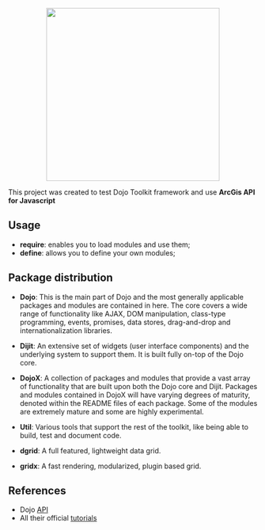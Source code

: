 <p align="center">
  <img src="https://github.com/jvlessa/Dojo-Toolkit-v1--ArcGis/blob/master/images/dojo-logo.png" width="350">
  <p>This project was created to test Dojo Toolkit framework and use <b>ArcGis API for Javascript</b></p>
</p>

## Usage
* **require**: enables you to load modules and use them;
* **define**: allows you to define your own modules;

## Package distribution
* **Dojo**: 
This is the main part of Dojo and the most generally applicable packages and modules are contained in here. The core covers a wide range of functionality like AJAX, DOM manipulation, class-type programming, events, promises, data stores, drag-and-drop and internationalization libraries.

* **Dijit**: 
An extensive set of widgets (user interface components) and the underlying system to support them. It is built fully on-top of the Dojo core.

* **DojoX**: 
A collection of packages and modules that provide a vast array of functionality that are built upon both the Dojo core and Dijit. Packages and modules contained in DojoX will have varying degrees of maturity, denoted within the README files of each package. Some of the modules are extremely mature and some are highly experimental.

* **Util**: 
Various tools that support the rest of the toolkit, like being able to build, test and document code.

* **dgrid**: 
A full featured, lightweight data grid.

* **gridx**: 
A fast rendering, modularized, plugin based grid.

## References
* Dojo [API](https://dojotoolkit.org/api/)
* All their official [tutorials](https://dojotoolkit.org/documentation/#tutorials)
